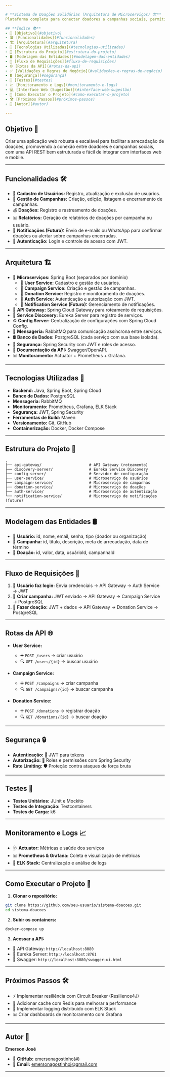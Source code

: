 ```yaml
---

# **Sistema de Doações Solidárias (Arquitetura de Microserviços) 🏗️**  
Plataforma completa para conectar doadores a campanhas sociais, permitindo a criação, gestão e acompanhamento de doações, com foco em simplicidade, transparência e escalabilidade.  

## **Índice 📚**  
- 📌 [Objetivo](#objetivo)  
- 🛠️ [Funcionalidades](#funcionalidades)  
- 🏗️ [Arquitetura](#arquitetura)  
- 🚀 [Tecnologias Utilizadas](#tecnologias-utilizadas)  
- 📂 [Estrutura do Projeto](#estrutura-do-projeto)  
- 🛢️ [Modelagem das Entidades](#modelagem-das-entidades)  
- 🔀 [Fluxo de Requisições](#fluxo-de-requisições)  
- 🌐 [Rotas da API](#rotas-da-api)  
- ✅ [Validações e Regras de Negócio](#validações-e-regras-de-negócio)  
- 🔒 [Segurança](#segurança)  
- 🧪 [Testes](#testes)  
- 📈 [Monitoramento e Logs](#monitoramento-e-logs)  
- 💻 [Interface Web (Sugestão)](#interface-web-sugestão)  
- 🏁 [Como Executar o Projeto](#como-executar-o-projeto)  
- 🛠️ [Próximos Passos](#próximos-passos)  
- 👤 [Autor](#autor)  

---
```


## **Objetivo 🎯**  
Criar uma aplicação web robusta e escalável para facilitar a arrecadação de doações, promovendo a conexão entre doadores e campanhas sociais, com uma API REST bem estruturada e fácil de integrar com interfaces web e mobile.  

---

## **Funcionalidades 🛠️**  
- 👥 **Cadastro de Usuários:** Registro, atualização e exclusão de usuários.  
- 📣 **Gestão de Campanhas:** Criação, edição, listagem e encerramento de campanhas.  
- 💰 **Doações:** Registro e rastreamento de doações.  
- 📊 **Relatórios:** Geração de relatórios de doações por campanha ou usuário.  
- 📩 **Notificações (Futuro):** Envio de e-mails ou WhatsApp para confirmar doações ou alertar sobre campanhas encerradas.  
- 🔑 **Autenticação:** Login e controle de acesso com JWT.  

---

## **Arquitetura 🏗️**  
- 🧩 **Microserviços:** Spring Boot (separados por domínio)  
  - 👤 **User Service:** Cadastro e gestão de usuários.  
  - 🎯 **Campaign Service:** Criação e gestão de campanhas.  
  - 💸 **Donation Service:** Registro e monitoramento de doações.  
  - 🔑 **Auth Service:** Autenticação e autorização com JWT.  
  - 🔔 **Notification Service (Futuro):** Gerenciamento de notificações.  
- 🔀 **API Gateway:** Spring Cloud Gateway para roteamento de requisições.  
- 🔎 **Service Discovery:** Eureka Server para registro de serviços.  
- ⚙️ **Config Server:** Centralização de configurações com Spring Cloud Config.  
- 📩 **Mensageria:** RabbitMQ para comunicação assíncrona entre serviços.  
- 🛢️ **Banco de Dados:** PostgreSQL (cada serviço com sua base isolada).  
- 🔐 **Segurança:** Spring Security com JWT e roles de acesso.  
- 📑 **Documentação da API:** Swagger/OpenAPI.  
- 📊 **Monitoramento:** Actuator + Prometheus + Grafana.  

---

## **Tecnologias Utilizadas 🚀**  
- **Backend:** Java, Spring Boot, Spring Cloud  
- **Banco de Dados:** PostgreSQL  
- **Mensageria:** RabbitMQ  
- **Monitoramento:** Prometheus, Grafana, ELK Stack  
- **Segurança:** JWT, Spring Security  
- **Ferramentas de Build:** Maven  
- **Versionamento:** Git, GitHub  
- **Containerização:** Docker, Docker Compose  

---

## **Estrutura do Projeto 📂**  
```
.
├── api-gateway/                     # API Gateway (roteamento)
├── discovery-server/                # Eureka Service Discovery
├── config-server/                   # Servidor de configuração
├── user-service/                    # Microserviço de usuários
├── campaign-service/                # Microserviço de campanhas
├── donation-service/                # Microserviço de doações
├── auth-service/                    # Microserviço de autenticação
└── notification-service/            # Microserviço de notificações (futuro)
```

---

## **Modelagem das Entidades 🛢️**  
- 👤 **Usuário:** id, nome, email, senha, tipo (doador ou organização)  
- 🎯 **Campanha:** id, título, descrição, meta de arrecadação, data de término  
- 💸 **Doação:** id, valor, data, usuárioId, campanhaId  

---

## **Fluxo de Requisições 🔀**  
1. 👤 **Usuário faz login:** Envia credenciais → API Gateway → Auth Service → JWT  
2. 📝 **Criar campanha:** JWT enviado → API Gateway → Campaign Service → PostgreSQL 
3. 💸 **Fazer doação:** JWT + dados → API Gateway → Donation Service → PostgreSQL 

---

## **Rotas da API 🌐**  
- **User Service:**  
  - ➕ `POST /users` → criar usuário  
  - 🔍 `GET /users/{id}` → buscar usuário  

- **Campaign Service:**  
  - ➕ `POST /campaigns` → criar campanha  
  - 🔍 `GET /campaigns/{id}` → buscar campanha  

- **Donation Service:**  
  - ➕ `POST /donations` → registrar doação  
  - 🔍 `GET /donations/{id}` → buscar doação  

---

## **Segurança 🔒**  
- **Autenticação:** 🔑 JWT para tokens  
- **Autorização:** 🔐 Roles e permissões com Spring Security  
- **Rate Limiting:** 🛡️ Proteção contra ataques de força bruta  

---

## **Testes 🧪**  
- **Testes Unitários:** JUnit e Mockito  
- **Testes de Integração:** Testcontainers  
- **Testes de Carga:** k6  

---

## **Monitoramento e Logs 📈**  
- 🩺 **Actuator:** Métricas e saúde dos serviços  
- 📊 **Prometheus & Grafana:** Coleta e visualização de métricas  
- 📝 **ELK Stack:** Centralização e análise de logs  

---

## **Como Executar o Projeto 🏁**  
1. **Clonar o repositório:**  
```bash
git clone https://github.com/seu-usuario/sistema-doacoes.git
cd sistema-doacoes
```

2. **Subir os containers:**  
```bash
docker-compose up
```

3. **Acessar a API:**  
- 🔀 API Gateway: `http://localhost:8080`  
- 🔎 Eureka Server: `http://localhost:8761`  
- 📑 Swagger: `http://localhost:8080/swagger-ui.html`  

---

## **Próximos Passos 🛠️**  
- ⚡ Implementar resiliência com Circuit Breaker (Resilience4J)  
- 🚀 Adicionar cache com Redis para melhorar a performance  
- 📝 Implementar logging distribuído com ELK Stack  
- 📊 Criar dashboards de monitoramento com Grafana  

---

## **Autor 👤**  
**Emerson José**  
- 🐙 **GitHub:** emersonagostinho(#)  
- 📩 **Email:** emersonagostinhoj@gmail.com  

---
